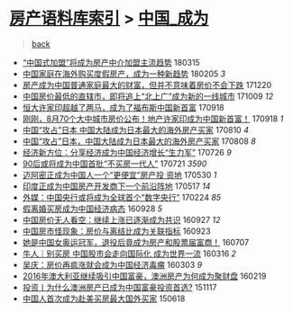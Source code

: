 [房产语料库索引](../../README.md)  > [中国_成为](中国_成为.md)
====
> [back](../README.md)

- [“中国式加盟”将成为房产中介加盟主流趋势](http://jkwz.applinzi.com/ittc/7080614754702066705.html#%E2%80%9C%E4%B8%AD%E5%9B%BD%E5%BC%8F%E5%8A%A0%E7%9B%9F%E2%80%9D%E5%B0%86%E6%88%90%E4%B8%BA%E6%88%BF%E4%BA%A7%E4%B8%AD%E4%BB%8B%E5%8A%A0%E7%9B%9F%E4%B8%BB%E6%B5%81%E8%B6%8B%E5%8A%BF) 180315  
- [中国家庭在海外购买度假房产，成为一种新趋势](http://jkwz.applinzi.com/ittc/7066537500032369681.html#%E4%B8%AD%E5%9B%BD%E5%AE%B6%E5%BA%AD%E5%9C%A8%E6%B5%B7%E5%A4%96%E8%B4%AD%E4%B9%B0%E5%BA%A6%E5%81%87%E6%88%BF%E4%BA%A7%EF%BC%8C%E6%88%90%E4%B8%BA%E4%B8%80%E7%A7%8D%E6%96%B0%E8%B6%8B%E5%8A%BF) 180205 *3* 
- [房产成为中国普通家庭最大的财富，但并不意味着房价不会下跌](http://jkwz.applinzi.com/ittc/7049104278247965712.html#%E6%88%BF%E4%BA%A7%E6%88%90%E4%B8%BA%E4%B8%AD%E5%9B%BD%E6%99%AE%E9%80%9A%E5%AE%B6%E5%BA%AD%E6%9C%80%E5%A4%A7%E7%9A%84%E8%B4%A2%E5%AF%8C%EF%BC%8C%E4%BD%86%E5%B9%B6%E4%B8%8D%E6%84%8F%E5%91%B3%E7%9D%80%E6%88%BF%E4%BB%B7%E4%B8%8D%E4%BC%9A%E4%B8%8B%E8%B7%8C) 171220  
- [中国房价最低的直辖市，即将追上“北上广”成为新的一线城市](http://jkwz.applinzi.com/ittc/7022487391988876304.html#%E4%B8%AD%E5%9B%BD%E6%88%BF%E4%BB%B7%E6%9C%80%E4%BD%8E%E7%9A%84%E7%9B%B4%E8%BE%96%E5%B8%82%EF%BC%8C%E5%8D%B3%E5%B0%86%E8%BF%BD%E4%B8%8A%E2%80%9C%E5%8C%97%E4%B8%8A%E5%B9%BF%E2%80%9D%E6%88%90%E4%B8%BA%E6%96%B0%E7%9A%84%E4%B8%80%E7%BA%BF%E5%9F%8E%E5%B8%82) 171009 *12* 
- [恒大许家印超越了两马，成为了福布斯中国新首富](http://jkwz.applinzi.com/ittc/7014718299139752976.html#%E6%81%92%E5%A4%A7%E8%AE%B8%E5%AE%B6%E5%8D%B0%E8%B6%85%E8%B6%8A%E4%BA%86%E4%B8%A4%E9%A9%AC%EF%BC%8C%E6%88%90%E4%B8%BA%E4%BA%86%E7%A6%8F%E5%B8%83%E6%96%AF%E4%B8%AD%E5%9B%BD%E6%96%B0%E9%A6%96%E5%AF%8C) 170918  
- [刚刚，8月70个大中城市房价公布！地产许家印成为中国新首富！](http://jkwz.applinzi.com/ittc/7014697005287474193.html#%E5%88%9A%E5%88%9A%EF%BC%8C8%E6%9C%8870%E4%B8%AA%E5%A4%A7%E4%B8%AD%E5%9F%8E%E5%B8%82%E6%88%BF%E4%BB%B7%E5%85%AC%E5%B8%83%EF%BC%81%E5%9C%B0%E4%BA%A7%E8%AE%B8%E5%AE%B6%E5%8D%B0%E6%88%90%E4%B8%BA%E4%B8%AD%E5%9B%BD%E6%96%B0%E9%A6%96%E5%AF%8C%EF%BC%81) 170918 *1* 
- [中国“攻占”日本 中国大陆成为日本最大的海外房产买家](http://jkwz.applinzi.com/ittc/7000110912407864336.html#%E4%B8%AD%E5%9B%BD%E2%80%9C%E6%94%BB%E5%8D%A0%E2%80%9D%E6%97%A5%E6%9C%AC+%E4%B8%AD%E5%9B%BD%E5%A4%A7%E9%99%86%E6%88%90%E4%B8%BA%E6%97%A5%E6%9C%AC%E6%9C%80%E5%A4%A7%E7%9A%84%E6%B5%B7%E5%A4%96%E6%88%BF%E4%BA%A7%E4%B9%B0%E5%AE%B6) 170810 *4* 
- [中国“攻占”日本，中国大陆成为日本最大的海外房产买家](http://jkwz.applinzi.com/ittc/6999465235038340112.html#%E4%B8%AD%E5%9B%BD%E2%80%9C%E6%94%BB%E5%8D%A0%E2%80%9D%E6%97%A5%E6%9C%AC%EF%BC%8C%E4%B8%AD%E5%9B%BD%E5%A4%A7%E9%99%86%E6%88%90%E4%B8%BA%E6%97%A5%E6%9C%AC%E6%9C%80%E5%A4%A7%E7%9A%84%E6%B5%B7%E5%A4%96%E6%88%BF%E4%BA%A7%E4%B9%B0%E5%AE%B6) 170808 *8* 
- [经济新方位：分享经济成为中国经济增长“生力军”](http://jkwz.applinzi.com/ittc/6994599601104225296.html#%E7%BB%8F%E6%B5%8E%E6%96%B0%E6%96%B9%E4%BD%8D%EF%BC%9A%E5%88%86%E4%BA%AB%E7%BB%8F%E6%B5%8E%E6%88%90%E4%B8%BA%E4%B8%AD%E5%9B%BD%E7%BB%8F%E6%B5%8E%E5%A2%9E%E9%95%BF%E2%80%9C%E7%94%9F%E5%8A%9B%E5%86%9B%E2%80%9D) 170726 *9* 
- [90后或将成为中国首批“不买房一代人”](http://jkwz.applinzi.com/ittc/6992468122597327888.html#90%E5%90%8E%E6%88%96%E5%B0%86%E6%88%90%E4%B8%BA%E4%B8%AD%E5%9B%BD%E9%A6%96%E6%89%B9%E2%80%9C%E4%B8%8D%E4%B9%B0%E6%88%BF%E4%B8%80%E4%BB%A3%E4%BA%BA%E2%80%9D) 170721 *3590* 
- [迈阿密正成为中国人一个“更便宜”房产投 资地](http://jkwz.applinzi.com/ittc/6973368626907186180.html#%E8%BF%88%E9%98%BF%E5%AF%86%E6%AD%A3%E6%88%90%E4%B8%BA%E4%B8%AD%E5%9B%BD%E4%BA%BA%E4%B8%80%E4%B8%AA%E2%80%9C%E6%9B%B4%E4%BE%BF%E5%AE%9C%E2%80%9D%E6%88%BF%E4%BA%A7%E6%8A%95+%E8%B5%84%E5%9C%B0) 170530 *1* 
- [印度正成为中国房产开发商下一个前沿阵地](http://jkwz.applinzi.com/ittc/6968560130604925957.html#%E5%8D%B0%E5%BA%A6%E6%AD%A3%E6%88%90%E4%B8%BA%E4%B8%AD%E5%9B%BD%E6%88%BF%E4%BA%A7%E5%BC%80%E5%8F%91%E5%95%86%E4%B8%8B%E4%B8%80%E4%B8%AA%E5%89%8D%E6%B2%BF%E9%98%B5%E5%9C%B0) 170517 *14* 
- [外媒：中国央行或将成为全球首个“数字央行”](http://jkwz.applinzi.com/ittc/6938301087953191941.html#%E5%A4%96%E5%AA%92%EF%BC%9A%E4%B8%AD%E5%9B%BD%E5%A4%AE%E8%A1%8C%E6%88%96%E5%B0%86%E6%88%90%E4%B8%BA%E5%85%A8%E7%90%83%E9%A6%96%E4%B8%AA%E2%80%9C%E6%95%B0%E5%AD%97%E5%A4%AE%E8%A1%8C%E2%80%9D) 170224 *85* 
- [假离婚买房成为中国经济病态](http://jkwz.applinzi.com/ittc/6882951635327779845.html#%E5%81%87%E7%A6%BB%E5%A9%9A%E4%B9%B0%E6%88%BF%E6%88%90%E4%B8%BA%E4%B8%AD%E5%9B%BD%E7%BB%8F%E6%B5%8E%E7%97%85%E6%80%81) 160928 *5* 
- [中国房价无人看空：继续上涨已逐渐成为共识](http://jkwz.applinzi.com/ittc/6882354514048320516.html#%E4%B8%AD%E5%9B%BD%E6%88%BF%E4%BB%B7%E6%97%A0%E4%BA%BA%E7%9C%8B%E7%A9%BA%EF%BC%9A%E7%BB%A7%E7%BB%AD%E4%B8%8A%E6%B6%A8%E5%B7%B2%E9%80%90%E6%B8%90%E6%88%90%E4%B8%BA%E5%85%B1%E8%AF%86) 160927 *12* 
- [中国房市怪现象：房价与离结比成为关联指标](http://jkwz.applinzi.com/ittc/6881002497258292228.html#%E4%B8%AD%E5%9B%BD%E6%88%BF%E5%B8%82%E6%80%AA%E7%8E%B0%E8%B1%A1%EF%BC%9A%E6%88%BF%E4%BB%B7%E4%B8%8E%E7%A6%BB%E7%BB%93%E6%AF%94%E6%88%90%E4%B8%BA%E5%85%B3%E8%81%94%E6%8C%87%E6%A0%87) 160923  
- [她是中国女奥运冠军，退役后竟成为房产和股票届富商！](http://jkwz.applinzi.com/ittc/6852038599264175108.html#%E5%A5%B9%E6%98%AF%E4%B8%AD%E5%9B%BD%E5%A5%B3%E5%A5%A5%E8%BF%90%E5%86%A0%E5%86%9B%EF%BC%8C%E9%80%80%E5%BD%B9%E5%90%8E%E7%AB%9F%E6%88%90%E4%B8%BA%E6%88%BF%E4%BA%A7%E5%92%8C%E8%82%A1%E7%A5%A8%E5%B1%8A%E5%AF%8C%E5%95%86%EF%BC%81) 160707  
- [牛人｜别买房 中国股市会走向国际化 成为世界一流](http://jkwz.applinzi.com/ittc/6810294486659761156.html#%E7%89%9B%E4%BA%BA%EF%BD%9C%E5%88%AB%E4%B9%B0%E6%88%BF+%E4%B8%AD%E5%9B%BD%E8%82%A1%E5%B8%82%E4%BC%9A%E8%B5%B0%E5%90%91%E5%9B%BD%E9%99%85%E5%8C%96+%E6%88%90%E4%B8%BA%E4%B8%96%E7%95%8C%E4%B8%80%E6%B5%81) 160316 *2* 
- [吴庆：房价再疯涨就会成为中国经济毒瘤](http://jkwz.applinzi.com/ittc/6805269695603147780.html#%E5%90%B4%E5%BA%86%EF%BC%9A%E6%88%BF%E4%BB%B7%E5%86%8D%E7%96%AF%E6%B6%A8%E5%B0%B1%E4%BC%9A%E6%88%90%E4%B8%BA%E4%B8%AD%E5%9B%BD%E7%BB%8F%E6%B5%8E%E6%AF%92%E7%98%A4) 160303 *9* 
- [2016年澳大利亚继续吸引中国富豪，澳洲房产为何成为聚财盘](http://jkwz.applinzi.com/ittc/6800578605138576389.html#2016%E5%B9%B4%E6%BE%B3%E5%A4%A7%E5%88%A9%E4%BA%9A%E7%BB%A7%E7%BB%AD%E5%90%B8%E5%BC%95%E4%B8%AD%E5%9B%BD%E5%AF%8C%E8%B1%AA%EF%BC%8C%E6%BE%B3%E6%B4%B2%E6%88%BF%E4%BA%A7%E4%B8%BA%E4%BD%95%E6%88%90%E4%B8%BA%E8%81%9A%E8%B4%A2%E7%9B%98) 160219  
- [投资丨为什么澳洲房产已成为中国富豪投资首选?](http://jkwz.applinzi.com/ittc/6765663087852258309.html#%E6%8A%95%E8%B5%84%E4%B8%A8%E4%B8%BA%E4%BB%80%E4%B9%88%E6%BE%B3%E6%B4%B2%E6%88%BF%E4%BA%A7%E5%B7%B2%E6%88%90%E4%B8%BA%E4%B8%AD%E5%9B%BD%E5%AF%8C%E8%B1%AA%E6%8A%95%E8%B5%84%E9%A6%96%E9%80%89%3F) 151117  
- [中国人首次成为赴美买房最大国外买家](http://jkwz.applinzi.com/ittc/547650611423690374.html#%E4%B8%AD%E5%9B%BD%E4%BA%BA%E9%A6%96%E6%AC%A1%E6%88%90%E4%B8%BA%E8%B5%B4%E7%BE%8E%E4%B9%B0%E6%88%BF%E6%9C%80%E5%A4%A7%E5%9B%BD%E5%A4%96%E4%B9%B0%E5%AE%B6) 150618  
